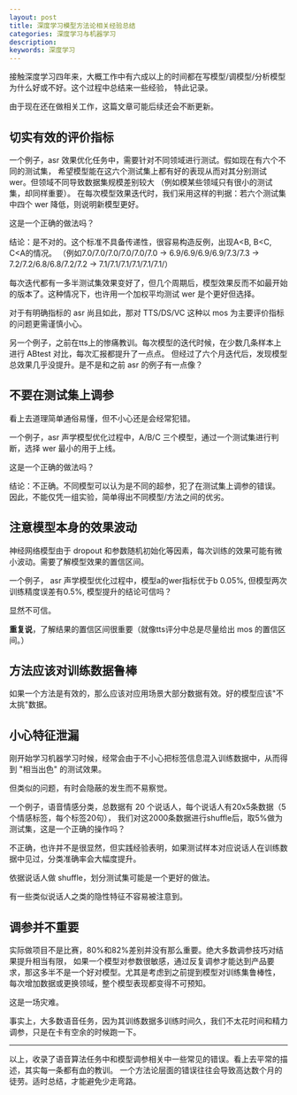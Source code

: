 ```yaml
---
layout: post
title: 深度学习模型方法论相关经验总结
categories: 深度学习与机器学习
description:  
keywords: 深度学习
---
```



接触深度学习四年来，大概工作中有六成以上的时间都在写模型/调模型/分析模型为什么好或不好。这个过程中总结来一些经验，
特此记录。

由于现在还在做相关工作，这篇文章可能后续还会不断更新。

## 切实有效的评价指标

一个例子，asr 效果优化任务中，需要针对不同领域进行测试。假如现在有六个不同的测试集，
希望模型能在这六个测试集上都有好的表现从而对其分别测试 wer。但领域不同导致数据集规模差别较大
（例如模某些领域只有很小的测试集，却同样重要）。
在每次模型效果迭代时，我们采用这样的判据：若六个测试集中四个 wer 降低，则说明新模型更好。

这是一个正确的做法吗？

结论：是不对的。这个标准不具备传递性，很容易构造反例，出现A<B, B<C, C<A的情况。
（例如7.0/7.0/7.0/7.0/7.0/7.0 -> 6.9/6.9/6.9/6.9/7.3/7.3 -> 7.2/7.2/6.8/6.8/7.2/7.2 -> 7.1/7.1/7.1/7.1/7.1/7.1/）

每次迭代都有一多半测试集效果变好了，但几个周期后，模型效果反而不如最开始的版本了。这种情况下，也许用一个加权平均测试 wer 是个更好但选择。

对于有明确指标的 asr 尚且如此，那对 TTS/DS/VC 这种以 mos 为主要评价指标的问题更需谨慎小心。

另一个例子，之前在tts上的惨痛教训。每次模型的迭代时候，在少数几条样本上进行 ABtest 对比，每次汇报都提升了一点点。
但经过了六个月迭代后，发现模型总效果几乎没提升。是不是和之前 asr 的例子有一点像？

## 不要在测试集上调参

看上去道理简单通俗易懂，但不小心还是会经常犯错。

一个例子，asr 声学模型优化过程中，A/B/C 三个模型，通过一个测试集进行判断，选择 wer 最小的用于上线。 

这是一个正确的做法吗？

结论：不正确。不同模型可以认为是不同的超参，犯了在测试集上调参的错误。
因此，不能仅凭一组实验，简单得出不同模型/方法之间的优劣。

## 注意模型本身的效果波动

神经网络模型由于 dropout 和参数随机初始化等因素，每次训练的效果可能有微小波动。需要了解模型效果的置信区间。

一个例子， asr 声学模型优化过程中，模型a的wer指标优于b 0.05%, 但模型两次训练精度误差有0.5%, 
模型提升的结论可信吗？

显然不可信。

**重复说**，了解结果的置信区间很重要（就像tts评分中总是尽量给出 mos 的置信区间。）


## 方法应该对训练数据鲁棒

如果一个方法是有效的，那么应该对应用场景大部分数据有效。好的模型应该"不太挑"数据。


## 小心特征泄漏

刚开始学习机器学习时候，经常会由于不小心把标签信息混入训练数据中，从而得到 "相当出色" 的测试效果。

但类似的问题，有时会隐蔽的发生而不易察觉。

一个例子，语音情感分类，总数据有 20 个说话人，每个说话人有20x5条数据（5个情感标签，每个标签20句），
我们对这2000条数据进行shuffle后，取5%做为测试集，这是一个正确的操作吗？

不正确，也许并不是很显然，但实践经验表明，如果测试样本对应说话人在训练数据中见过，分类准确率会大幅度提升。

依据说话人做 shuffle，划分测试集可能是一个更好的做法。

有一些类似说话人之类的隐性特征不容易被注意到。

## 调参并不重要

实际做项目不是比赛，80%和82%差别并没有那么重要。绝大多数调参技巧对结果提升相当有限，
如果一个模型对参数很敏感，通过反复调参才能达到产品要求，那这多半不是一个好对模型。尤其是考虑到之前提到模型对训练集鲁棒性，
每次增加数据或更换领域，整个模型表现都变得不可预知。

这是一场灾难。

事实上，大多数语音任务，因为其训练数据多训练时间久，我们不太花时间和精力调参，只是在卡有空余的时候跑一下。

- - - 

以上，收录了语音算法任务中和模型调参相关中一些常见的错误。看上去平常的描述，其实每一条都有血的教训。
一个方法论层面的错误往往会导致高达数个月的徒劳。适时总结，才能避免少走弯路。
